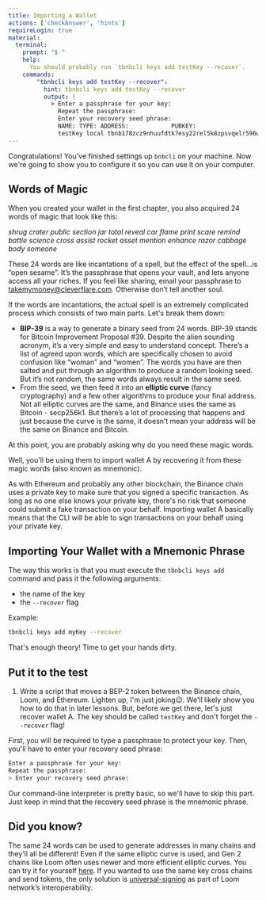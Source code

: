 ```yaml
---
title: Importing a Wallet
actions: ['checkAnswer', 'hints']
requireLogin: true
material:
  terminal:
    prompt: "$ "
    help:
      You should probably run `tbnbcli keys add testKey --recover`.
    commands:
        "tbnbcli keys add testKey --recover":
          hint: tbnbcli keys add testKey --recover
          output: |
            > Enter a passphrase for your key:
              Repeat the passphrase:
              Enter your recovery seed phrase:
              NAME: TYPE: ADDRESS:            PUBKEY:
              testKey local tbnb178zcz9nhuufdtk7esy22rel5k8zpsvqelr596w bnbp1addwnpepqt53muv8mf3j8r8sdkds7wsuvj0hamnq8argu4je4usjrzntewekxhuqw4y
---
```


Congratulations! You've finished settings up `bnbcli` on your machine. Now we're going to show you to configure it so you can use it on your computer.

## Words of Magic

When you created your wallet in the first chapter, you also acquired 24 words of magic that look like this:

_shrug crater public section jar total reveal car flame print scare remind battle science cross assist rocket asset mention enhance razor cabbage body someone_

These 24 words are like incantations of a spell, but the effect of the spell...is “open sesame”. It’s the passphrase that opens your vault, and lets anyone access all your riches. If you feel like sharing, email your passphrase to takemymoney@cleverflare.com. Otherwise don’t tell another soul.

If the words are incantations, the actual spell is an extremely complicated process which consists of two main parts. Let's break them down:

* **BIP-39**  is a way to generate a binary seed from 24 words. BIP-39 stands for Bitcoin Improvement Proposal #39. Despite the alien sounding acronym, it’s a very simple and easy to understand concept. There’s a list of agreed upon words, which are specifically chosen to avoid confusion like “woman” and “women”. The words you have are then salted and put through an algorithm to produce a random looking seed. But it’s not random, the same words always result in the same seed.
* From the seed, we then feed it into an **elliptic curve** (fancy cryptography) and a few other algorithms to produce your final address. Not all elliptic curves are the same, and Binance uses the same as Bitcoin - secp256k1. But there’s a lot of processing  that happens and just because the curve is the same, it doesn’t mean your address will be the same on  Binance and Bitcoin.

At this point, you are probably asking why do you need these magic words.

Well, you'll be using them to import wallet A by recovering it from these magic words (also known as mnemonic).

As with Ethereum and probably any other blockchain, the Binance chain uses a private key to make sure that you signed a specific transaction. As long as no one else knows your private key, there's no risk that someone could submit a fake transaction on your behalf. Importing wallet A basically means that the CLI will be able to sign transactions on your behalf using your private key.

## Importing Your Wallet with a Mnemonic Phrase

The way this works is that you must execute the `tbnbcli keys add` command and pass it the following arguments:

* the name of the key
* the `--recover` flag

Example:

```bash
tbnbcli keys add myKey --recover
```

That's enough theory! Time to get your hands dirty.

## Put it to the test

1. Write a script that moves a BEP-2 token between the Binance chain, Loom, and Ethereum. Lighten up, I'm just joking😉. We'll likely show you how to do that in later lessons. But, before we get there, let's just recover wallet A.  The key should be called `testKey` and don't forget the `--recover` flag!


First, you will be required to type a passphrase to protect your key. Then, you'll have to enter your recovery seed phrase:

```bash
Enter a passphrase for your key:
Repeat the passphrase:
> Enter your recovery seed phrase:
```

Our command-line interpreter is pretty basic, so we'll have to skip this part. Just keep in mind that the recovery seed phrase is the mnemonic phrase.

## Did you know?

The same 24 words can be used to generate addresses in many chains and they’ll all be different! Even if the same elliptic curve is used, and Gen 2 chains like Loom often uses newer and more efficient elliptic curves. You can try it for yourself <a href="https://iancoleman.io/bip39/" target=”_blank”>here</a>.
If you wanted to use the same key cross chains and send tokens, the only solution is <a href="https://loomx.io/developers/en/how-to-get-started.html#to-get-started-with-universal-transaction-signing" target=”_blank”>universal-signing</a> as part of Loom network’s interoperability.
